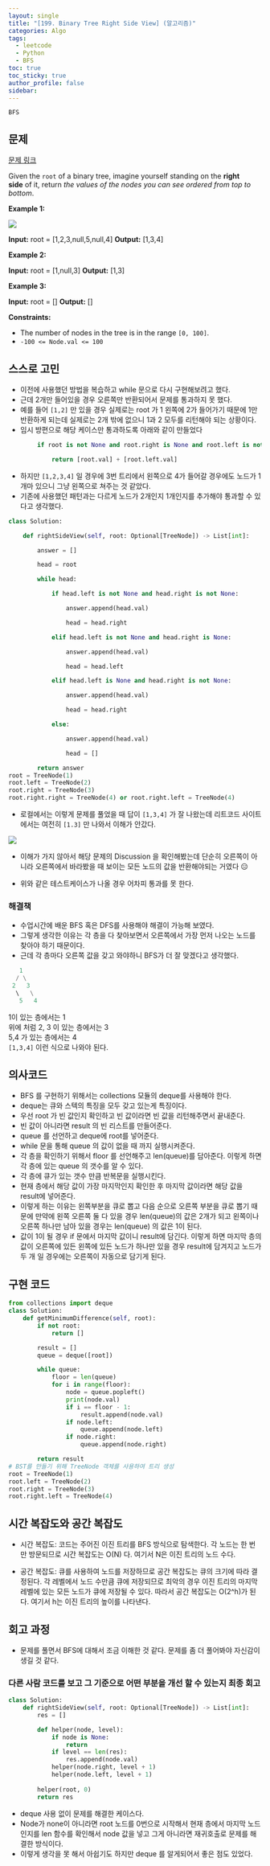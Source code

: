 ```yaml
---
layout: single
title: "[199. Binary Tree Right Side View] (알고리즘)"
categories: Algo
tags:
  - leetcode
  - Python
  - BFS
toc: true
toc_sticky: true
author_profile: false
sidebar:
---
```

`BFS`
## 문제


[문제 링크](https://leetcode.com/problems/binary-tree-right-side-view/?envType=study-plan-v2&envId=top-interview-150)

Given the `root` of a binary tree, imagine yourself standing on the **right side** of it, return _the values of the nodes you can see ordered from top to bottom_.

**Example 1:**

![](https://assets.leetcode.com/uploads/2021/02/14/tree.jpg)

**Input:** root = [1,2,3,null,5,null,4]
**Output:** [1,3,4]

**Example 2:**

**Input:** root = [1,null,3]
**Output:** [1,3]

**Example 3:**

**Input:** root = []
**Output:** []

**Constraints:**

- The number of nodes in the tree is in the range `[0, 100]`.
- `-100 <= Node.val <= 100`

## 스스로 고민

- 이전에 사용했던 방법을 복습하고 while 문으로 다시 구현해보려고 했다.
- 근데 2개만 들어있을 경우 오른쪽만 반환되어서 문제를 통과하지 못 했다.
- 예를 들어 `[1,2]` 만 있을 경우 실제로는 root 가 1 왼쪽에 2가 들어가기 때문에 1만 반환하게 되는데 실제로는 2개 밖에 없으니 1과 2 모두를 리턴해야 되는 상황이다.
- 임시 방편으로 해당 케이스만 통과하도록 아래와 같이 만들었다

```python
        if root is not None and root.right is None and root.left is not None and root.left.left is None and root.left.right is None:

            return [root.val] + [root.left.val]
```

- 하지만 `[1,2,3,4]` 일 경우에 3번 트리에서 왼쪽으로 4가 들어갈 경우에도 노드가 1개마 있으니 그냥 왼쪽으로 쳐주는 것 같았다.
- 기존에 사용했던 패턴과는 다르게 노드가 2개인지 1개인지를 추가해야 통과할 수 있다고 생각했다.

```python
class Solution:

    def rightSideView(self, root: Optional[TreeNode]) -> List[int]:

        answer = []

        head = root

        while head:

            if head.left is not None and head.right is not None:

                answer.append(head.val)

                head = head.right

            elif head.left is not None and head.right is None:

                answer.append(head.val)

                head = head.left

            elif head.left is None and head.right is not None:

                answer.append(head.val)

                head = head.right

            else:

                answer.append(head.val)

                head = []

        return answer
root = TreeNode(1)
root.left = TreeNode(2)
root.right = TreeNode(3)
root.right.right = TreeNode(4) or root.right.left = TreeNode(4)
```

- 로컬에서는 이렇게 문제를 풀었을 때 답이  `[1,3,4]` 가 잘 나왔는데 리트코드 사이트에서는 여전히 `[1.3]` 만 나와서 이해가 안갔다.

![](https://assets.leetcode.com/users/images/cef92daf-88dd-46b5-a329-b179916c6482_1618278364.1240458.png)

- 이해가 가지 않아서 해당 문제의 Discussion 을 확인해봤는데 단순히 오른쪽이 아니라 오른쪽에서 바라봤을 때 보이는 모든 노드의 값을 반환해야되는 거였다 😑

- 위와 같은 테스트케이스가 나올 경우 어차피 통과를 못 한다.

### 해결책

- 수업시간에 배운 BFS 혹은 DFS를 사용해야 해결이 가능해 보였다.
- 그렇게 생각한 이유는 각 층을 다 찾아보면서 오른쪽에서 가장 먼저 나오는 노드를 찾아야 하기 때문이다.
- 근데 각 층마다 오른쪽 값을 갖고 와야하니 BFS가 더 잘 맞겠다고 생각했다.

```python
   1
  / \
 2   3
  \   \
   5   4

```

1이 있는 층에서는 1     
위에 처럼 2, 3 이 있는 층에서는 3     
5,4 가 있는 층에서는 4      
`[1,3,4]` 이런 식으로 나와야 된다.

## 의사코드

- BFS 를 구현하기 위해서는 collections 모듈의 deque를 사용해야 한다.
- deque는 큐와 스텍의 특징을 모두 갖고 있는게 특징이다.
- 우선 root 가 빈 값인지 확인하고 빈 값이라면 빈 값을 리턴해주면서 끝내준다.
- 빈 값이 아니라면 result 의 빈 리스트를 만들어준다.
- queue 를 선언하고 deque에 root를 넣어준다.
- while 문을 통해 queue 의 값이 없을 때 까지 실행시켜준다.
- 각 층을 확인하기 위해서 floor 를 선언해주고 len(queue)를 담아준다.
  이렇게 하면 각 층에 있는 queue 의 갯수를 알 수 있다.
- 각 층에 큐가 있는 갯수 만큼 반복문을 실행시킨다.
- 현재 층에서 해당 값이 가장 마지막인지 확인한 후 마지막 값이라면 해당 값을 result에 넣어준다. 
- 이렇게 하는 이유는 왼쪽부분을 큐로 뽑고 다음 순으로 오른쪽 부분을 큐로 뽑기 때문에 만약에 왼쪽 오른쪽 둘 다 있을 경우 len(queue)의 값은 2개가 되고 왼쪽이나 오른쪽 하나만 남아 있을 경우는 len(queue) 의 값은 1이 된다. 
- 값이 1이 될 경우 if 문에서 마지막 값이니 result에 담긴다. 이렇게 하면 마지막 층의 값이 오른쪽에 있든 왼쪽에 있든 노드가 하나만 있을 경우 result에 담겨지고 노드가 두 개 일 경우에는 오른쪽이 자동으로 담기게 된다.

## 구현 코드

```python
from collections import deque
class Solution:
    def getMinimumDifference(self, root):
        if not root:
            return []

        result = []
        queue = deque([root])

        while queue:
            floor = len(queue)
            for i in range(floor):
                node = queue.popleft()
                print(node.val)
                if i == floor - 1:
                    result.append(node.val)
                if node.left:
                    queue.append(node.left)
                if node.right:
                    queue.append(node.right)

        return result
# BST를 만들기 위해 TreeNode 객체를 사용하여 트리 생성
root = TreeNode(1)
root.left = TreeNode(2)
root.right = TreeNode(3)
root.right.left = TreeNode(4)
```

## 시간 복잡도와 공간 복잡도

- 시간 복잡도: 코드는 주어진 이진 트리를 BFS 방식으로 탐색한다. 각 노드는 한 번만 방문되므로 시간 복잡도는 O(N) 다. 여기서 N은 이진 트리의 노드 수다.
    
- 공간 복잡도: 큐를 사용하여 노드를 저장하므로 공간 복잡도는 큐의 크기에 따라 결정된다. 각 레벨에서 노드 수만큼 큐에 저장되므로 최악의 경우 이진 트리의 마지막 레벨에 있는 모든 노드가 큐에 저장될 수 있다. 따라서 공간 복잡도는 O(2^h)가 된다. 여기서 h는 이진 트리의 높이를 나타낸다.

## 회고 과정

- 문제를 풀면서 BFS에 대해서 조금 이해한 것 같다. 문제를 좀 더 풀어봐야 자신감이 생길 것 같다.

### 다른 사람 코드를 보고 그 기준으로 어떤 부분을 개선 할 수 있는지 최종 회고

```python
class Solution:
    def rightSideView(self, root: Optional[TreeNode]) -> List[int]:
        res = []

        def helper(node, level):
            if node is None:
                return
            if level == len(res):
                res.append(node.val)
            helper(node.right, level + 1)
            helper(node.left, level + 1)
        
        helper(root, 0)
        return res
```

- deque 사용 없이 문제를 해결한 케이스다.
- Node가 none이 아니라면 root 노드를 0번으로 시작해서 현재 층에서 마지막 노드인지를 len 함수를 확인해서 node 값을 넣고 그게 아니라면 재귀호출로 문제를 해결한 방식이다.
- 이렇게 생각을 못 해서 아쉽기도 하지만 deque 를 알게되어서 좋은 점도 있었다.